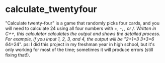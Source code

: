 # calculate_twentyfour
"Calculate twenty-four" is a game that randomly picks four cards, and you will need to calculate 24 using all four numbers with +, -, *, or /. Written in C++, this calculator calculates the output and shows the detailed process. For example, if you input 1, 2, 3, and 4, the output will be "2+1=3 3+3=6 6*4=24". ps: I did this project in my freshman year in high school, but it's only working for most of the time; sometimes it will produce errors (still fixing that!).
